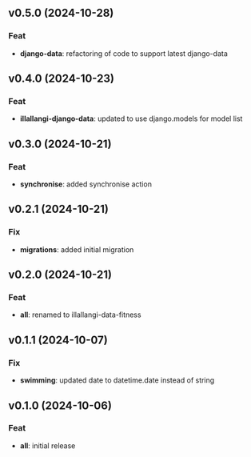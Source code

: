 ## v0.5.0 (2024-10-28)

### Feat

- **django-data**: refactoring of code to support latest django-data

## v0.4.0 (2024-10-23)

### Feat

- **illallangi-django-data**: updated to use django.models for model list

## v0.3.0 (2024-10-21)

### Feat

- **synchronise**: added synchronise action

## v0.2.1 (2024-10-21)

### Fix

- **migrations**: added initial migration

## v0.2.0 (2024-10-21)

### Feat

- **all**: renamed to illallangi-data-fitness

## v0.1.1 (2024-10-07)

### Fix

- **swimming**: updated date to datetime.date instead of string

## v0.1.0 (2024-10-06)

### Feat

- **all**: initial release
